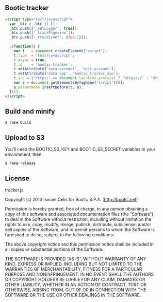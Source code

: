 ## Bootic tracker

```html
<script type="text/javascript">
  var _btc = _btc || [];
  _btc.push(['_setLogger', true]);
  _btc.push(['_trackPageview']);
  _btc.push(['_trackEvent', {foo:1}]);
  
  ;(function() {
    var t   = document.createElement('script');
    t.type  = 'text/javascript';
    t.async = true;
    t.id    = 'bootic-tracker';
    t.setAttribute('data-account', 'test_account');
    t.setAttribute('data-app', 'bootic_tracker_app');
    t.src = ('https:' == document.location.protocol ? 'https://' : 'http://') + "js.bootic.net/tracker/0.0/tracker.min.js";
    var s = document.getElementsByTagName('script')[0];
    s.parentNode.insertBefore(t, s);
  })();
</script>
```

## Build and minify

    $ rake build
    
## Upload to S3

You'll need the BOOTIC_S3_KEY and BOOTIC_S3_SECRET variables in your environment, then:

    $ rake release
    
## License

tracker.js

Copyright (c) 2013 Ismael Celis for Bootic S.P.A. (http://bootic.net)

Permission is hereby granted, free of charge, to any person
obtaining a copy of this software and associated documentation
files (the "Software"), to deal in the Software without
restriction, including without limitation the rights to use,
copy, modify, merge, publish, distribute, sublicense, and/or sell
copies of the Software, and to permit persons to whom the
Software is furnished to do so, subject to the following
conditions:

The above copyright notice and this permission notice shall be
included in all copies or substantial portions of the Software.

THE SOFTWARE IS PROVIDED "AS IS", WITHOUT WARRANTY OF ANY KIND,
EXPRESS OR IMPLIED, INCLUDING BUT NOT LIMITED TO THE WARRANTIES
OF MERCHANTABILITY, FITNESS FOR A PARTICULAR PURPOSE AND
NONINFRINGEMENT. IN NO EVENT SHALL THE AUTHORS OR COPYRIGHT
HOLDERS BE LIABLE FOR ANY CLAIM, DAMAGES OR OTHER LIABILITY,
WHETHER IN AN ACTION OF CONTRACT, TORT OR OTHERWISE, ARISING
FROM, OUT OF OR IN CONNECTION WITH THE SOFTWARE OR THE USE OR
OTHER DEALINGS IN THE SOFTWARE.